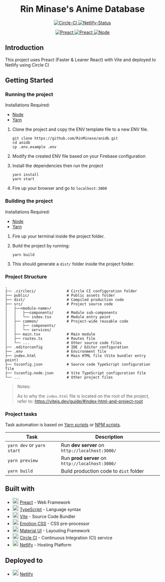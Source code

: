 <h1 align="center"> Rin Minase's Anime Database </h1>

<p align="center">
    <a href="https://circleci.com/gh/RinMinase/anidb">
        <img alt="Circle-CI" src="https://img.shields.io/circleci/build/github/RinMinase/anidb/master.svg?logo=circleci&style=for-the-badge&label=Circle%20CI%20(Build)">
    </a>
    <a href="https://app.netlify.com/sites/anidb/deploys">
        <img alt="Netlify-Status" src="https://img.shields.io/netlify/635b50f7-7b22-4c87-9b6b-7da2c0fb2180?logo=netlify&style=for-the-badge&label=Netlify%20(Domain)">
    </a>
</p>
<p align="center">
    <a href="https://preactjs.com/">
        <img alt="Preact" src="https://img.shields.io/badge/Preact-%5E10.9-673AB8.svg?logo=preact&style=for-the-badge">
    </a>
    <a href="https://angular.io/">
        <img alt="Preact" src="https://img.shields.io/badge/Vite-%5E3.0-646CFF.svg?logo=vite&style=for-the-badge">
    </a>
    <a href="https://nodejs.org">
        <img alt="Node" src="https://img.shields.io/badge/node-%5E16.0%20%7C%7C%20%5E17.0-brightgreen.svg?logo=node.js&logoColor=white&style=for-the-badge">
    </a>
</p>


## Introduction
This project uses Preact (Faster & Leaner React) with Vite and deployed to Netlify using Circle CI


## Getting Started

### Running the project
Installations Required:
- [Node](https://nodejs.org/en/)
- [Yarn](https://yarnpkg.com/latest.msi)

1. Clone the project and copy the ENV template file to a new ENV file.

    ```
    git clone https://github.com/RinMinase/anidb.git
    cd anidb
    cp .env.example .env
    ```

2. Modify the created ENV file based on your Firebase configuration

3. Install the dependencies then run the project

    ```
    yarn install
    yarn start
    ```

4. Fire up your browser and go to `localhost:3000`


### Building the project
Installations Required:
- [Node](https://nodejs.org/en/)
- [Yarn](https://yarnpkg.com/latest.msi)

1. Fire up your terminal inside the project folder.

2. Build the project by running:

    ```
    yarn build
    ```

3. This should generate a `dist/` folder inside the project folder.


### Project Structure
    .
    ├── .circleci/              # Circle CI configuration folder
    ├── public/                 # Public assets folder
    ├── dist/                   # Compiled production code
    ├── src/                    # Project source code
    │   ├──<module-name>/
    │   │   ├──components/      # Module sub-components
    │   │   └── index.tsx       # Module entry point
    │   ├── common/             # Project-wide reusable code
    │   │   ├── components/
    │   │   └── services/
    │   ├── main.tsx            # Main module
    │   ├── routes.tx           # Routes file
    │   └── ...                 # Other source code files
    ├── .editorconfig           # IDE / Editor configuration
    ├── .env                    # Environment file
    ├── index.html              # Main HTML file (Vite bundler entry point)
    ├── tsconfig.json           # Source code TypeScript configuration file
    ├── tsconfig.node.json      # Vite TypeScript configuration file
    └── ...                     # Other project files

> Notes: 
>
> As to why the `index.html` file is located on the root of the project, refer to: https://vitejs.dev/guide/#index-html-and-project-root


### Project tasks

Task automation is based on [Yarn scripts](https://yarnpkg.com/lang/en/docs/cli/run/) or [NPM scripts](https://docs.npmjs.com/misc/scripts).

| Task                       | Description                                     |
| -------------------------- | ----------------------------------------------- |
| `yarn dev` or `yarn start` | Run **dev server** on `http://localhost:3000/`  |
| `yarn preview`             | Run **prod server** on `http://localhost:3000/` |
| `yarn build`               | Build production code to `dist` folder          |


## Built with
* <img width=20 height=20 src="https://preactjs.com/favicon.ico"> [Preact](https://preactjs.com/) - Web Framework
* <img width=20 height=20 src="https://www.typescriptlang.org/favicon-32x32.png"> [TypeScript](https://www.typescriptlang.org/) - Language syntax
* <img width=20 height=20 src="https://vitejs.dev/logo.svg"> [Vite](https://vitejs.dev/) - Source Code Bundler
* <img width=20 height=20 src="https://emotion.sh/logo-32x32.png"> [Emotion CSS](https://emotion.sh/) - CSS pre-processor
* <img width=20 height=20 src="https://mui.com/static/favicon.ico"> [Material UI](https://mui.com/) - Layouting Framework
* <img width=20 height=20 src="https://dmmj3mmt94rvw.cloudfront.net/favicon-undefined.ico"> [Circle CI](https://circleci.com/) - Continuous Integration (CI) service
* <img width=20 height=20 src="https://www.netlify.com/img/global/favicon/favicon-32x32.png"> [Netlify](https://netlify.com) - Hosting Platform


## Deployed to
* <img width=20 height=20 src="https://www.netlify.com/img/global/favicon/favicon-32x32.png"> [Netlify](https://anidb.netlify.com)
